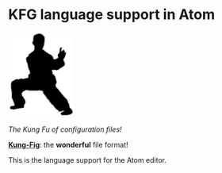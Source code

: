 
# KFG language support in Atom

![Kung Fig!](https://raw.githubusercontent.com/cronvel/kung-fig/master/kung-fig.png)

*The Kung Fu of configuration files!*

[**Kung-Fig**](https://github.com/cronvel/kung-fig): the **wonderful** file format!

This is the language support for the Atom editor.

